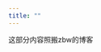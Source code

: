 ```yaml
---
title: ""
---
```


这部分内容照搬zbw的博客

<LinkCard desc="zbwer's Blog" link="https://blog.zbwer.work/Notes/Interviews/HTML%E4%B8%8ECSS.html#%E7%89%A9%E7%90%86%E5%83%8F%E7%B4%A0%E4%B8%8E%E9%80%BB%E8%BE%91%E5%83%8F%E7%B4%A0/" />

